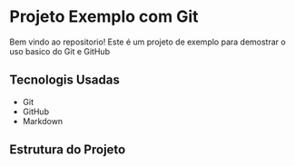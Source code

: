 # Projeto Exemplo com Git

Bem vindo ao repositorio! Este é um projeto de exemplo para demostrar o uso basico do Git e GitHub

## Tecnologis Usadas

- Git
- GitHub
- Markdown

## Estrutura do Projeto
